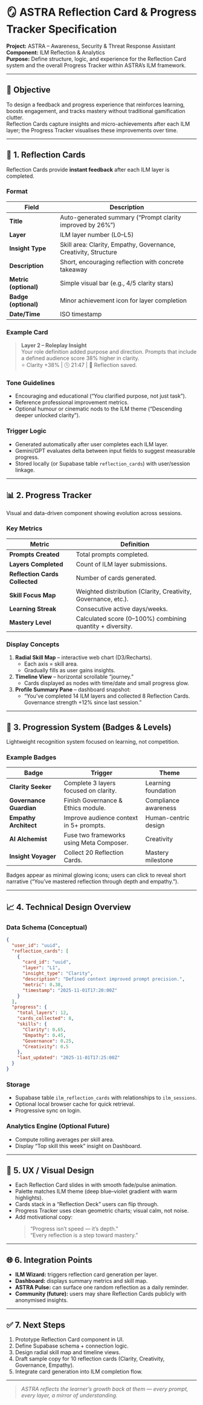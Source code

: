 # 🪞 ASTRA Reflection Card & Progress Tracker Specification
**Project:** ASTRA – Awareness, Security & Threat Response Assistant  
**Component:** ILM Reflection & Analytics  
**Purpose:** Define structure, logic, and experience for the Reflection Card system and the overall Progress Tracker within ASTRA’s ILM framework.

---

## 🎯 Objective
To design a feedback and progress experience that reinforces learning, boosts engagement, and tracks mastery without traditional gamification clutter.  
Reflection Cards capture insights and micro-achievements after each ILM layer; the Progress Tracker visualises these improvements over time.

---

## 🧠 1. Reflection Cards
Reflection Cards provide **instant feedback** after each ILM layer is completed.

### Format
| Field | Description |
|--------|--------------|
| **Title** | Auto-generated summary (“Prompt clarity improved by 26%”) |
| **Layer** | ILM layer number (L0–L5) |
| **Insight Type** | Skill area: Clarity, Empathy, Governance, Creativity, Structure |
| **Description** | Short, encouraging reflection with concrete takeaway |
| **Metric (optional)** | Simple visual bar (e.g., 4/5 clarity stars) |
| **Badge (optional)** | Minor achievement icon for layer completion |
| **Date/Time** | ISO timestamp |

### Example Card
> **Layer 2 – Roleplay Insight**  
> Your role definition added purpose and direction. Prompts that include a defined audience score 38% higher in clarity.  
> ⭐ Clarity +38% | 🕓 21:47 | 🧠 Reflection saved.

### Tone Guidelines
- Encouraging and educational (“You clarified purpose, not just task”).
- Reference professional improvement metrics.
- Optional humour or cinematic nods to the ILM theme (“Descending deeper unlocked clarity”).

### Trigger Logic
- Generated automatically after user completes each ILM layer.
- Gemini/GPT evaluates delta between input fields to suggest measurable progress.
- Stored locally (or Supabase table `reflection_cards`) with user/session linkage.

---

## 📊 2. Progress Tracker
Visual and data-driven component showing evolution across sessions.

### Key Metrics
| Metric | Definition |
|---------|-------------|
| **Prompts Created** | Total prompts completed. |
| **Layers Completed** | Count of ILM layer submissions. |
| **Reflection Cards Collected** | Number of cards generated. |
| **Skill Focus Map** | Weighted distribution (Clarity, Creativity, Governance, etc.). |
| **Learning Streak** | Consecutive active days/weeks. |
| **Mastery Level** | Calculated score (0–100%) combining quantity + diversity. |

### Display Concepts
1. **Radial Skill Map** – interactive web chart (D3/Recharts).  
   - Each axis = skill area.  
   - Gradually fills as user gains insights.
2. **Timeline View** – horizontal scrollable “journey.”  
   - Cards displayed as nodes with time/date and small progress glow.
3. **Profile Summary Pane** – dashboard snapshot:  
   - “You’ve completed 14 ILM layers and collected 8 Reflection Cards. Governance strength +12% since last session.”

---

## 🧩 3. Progression System (Badges & Levels)
Lightweight recognition system focused on learning, not competition.

### Example Badges
| Badge | Trigger | Theme |
|--------|----------|--------|
| **Clarity Seeker** | Complete 3 layers focused on clarity. | Learning foundation |
| **Governance Guardian** | Finish Governance & Ethics module. | Compliance awareness |
| **Empathy Architect** | Improve audience context in 5+ prompts. | Human-centric design |
| **AI Alchemist** | Fuse two frameworks using Meta Composer. | Creativity |
| **Insight Voyager** | Collect 20 Reflection Cards. | Mastery milestone |

Badges appear as minimal glowing icons; users can click to reveal short narrative (“You’ve mastered reflection through depth and empathy.”).

---

## 📈 4. Technical Design Overview
### Data Schema (Conceptual)
```json
{
  "user_id": "uuid",
  "reflection_cards": [
    {
      "card_id": "uuid",
      "layer": "L1",
      "insight_type": "Clarity",
      "description": "Defined context improved prompt precision.",
      "metric": 0.38,
      "timestamp": "2025-11-01T17:20:00Z"
    }
  ],
  "progress": {
    "total_layers": 12,
    "cards_collected": 8,
    "skills": {
      "Clarity": 0.65,
      "Empathy": 0.45,
      "Governance": 0.25,
      "Creativity": 0.5
    },
    "last_updated": "2025-11-01T17:25:00Z"
  }
}
```

### Storage
- Supabase table `ilm_reflection_cards` with relationships to `ilm_sessions`.
- Optional local browser cache for quick retrieval.
- Progressive sync on login.

### Analytics Engine (Optional Future)
- Compute rolling averages per skill area.
- Display “Top skill this week” insight on Dashboard.

---

## 🎨 5. UX / Visual Design
- Each Reflection Card slides in with smooth fade/pulse animation.
- Palette matches ILM theme (deep blue–violet gradient with warm highlights).
- Cards stack in a “Reflection Deck” users can flip through.
- Progress Tracker uses clean geometric charts; visual calm, not noise.
- Add motivational copy:  
  > “Progress isn’t speed — it’s depth.”  
  > “Every reflection is a step toward mastery.”

---

## 🌐 6. Integration Points
- **ILM Wizard:** triggers reflection card generation per layer.  
- **Dashboard:** displays summary metrics and skill map.  
- **ASTRA Pulse:** can surface one random reflection as a daily reminder.  
- **Community (future):** users may share Reflection Cards publicly with anonymised insights.

---

## ✅ 7. Next Steps
1. Prototype Reflection Card component in UI.
2. Define Supabase schema + connection logic.
3. Design radial skill map and timeline views.
4. Draft sample copy for 10 reflection cards (Clarity, Creativity, Governance, Empathy).
5. Integrate card generation into ILM completion flow.

---

> *ASTRA reflects the learner’s growth back at them — every prompt, every layer, a mirror of understanding.*